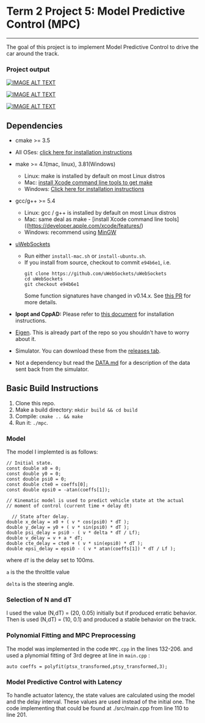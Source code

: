 # Term 2 Project 5: Model Predictive Control (MPC)  

---
The goal of this project is to implement Model Predictive Control to drive the car around the track.

### Project output

[![IMAGE ALT TEXT](http://img.youtube.com/vi/MoWPw6ZHvQg/0.jpg)](https://youtu.be/MoWPw6ZHvQg "MPC Output with N=10, dT= 0.05")

[![IMAGE ALT TEXT](http://img.youtube.com/vi/hY0dwCbiBdg/0.jpg)](https://youtu.be/hY0dwCbiBdg "MPC Output with N=20, dT= 0.05")

[![IMAGE ALT TEXT](http://img.youtube.com/vi/1na6xRt9zgQ/0.jpg)](https://youtu.be/1na6xRt9zgQ "MPC Output with N=20, dT= 0.1")


## Dependencies

* cmake >= 3.5
 * All OSes: [click here for installation instructions](https://cmake.org/install/)
* make >= 4.1(mac, linux), 3.81(Windows)
  * Linux: make is installed by default on most Linux distros
  * Mac: [install Xcode command line tools to get make](https://developer.apple.com/xcode/features/)
  * Windows: [Click here for installation instructions](http://gnuwin32.sourceforge.net/packages/make.htm)
* gcc/g++ >= 5.4
  * Linux: gcc / g++ is installed by default on most Linux distros
  * Mac: same deal as make - [install Xcode command line tools]((https://developer.apple.com/xcode/features/)
  * Windows: recommend using [MinGW](http://www.mingw.org/)
* [uWebSockets](https://github.com/uWebSockets/uWebSockets)
  * Run either `install-mac.sh` or `install-ubuntu.sh`.
  * If you install from source, checkout to commit `e94b6e1`, i.e.
    ```
    git clone https://github.com/uWebSockets/uWebSockets
    cd uWebSockets
    git checkout e94b6e1
    ```
    Some function signatures have changed in v0.14.x. See [this PR](https://github.com/udacity/CarND-MPC-Project/pull/3) for more details.

* **Ipopt and CppAD:** Please refer to [this document](https://github.com/udacity/CarND-MPC-Project/blob/master/install_Ipopt_CppAD.md) for installation instructions.
* [Eigen](http://eigen.tuxfamily.org/index.php?title=Main_Page). This is already part of the repo so you shouldn't have to worry about it.
* Simulator. You can download these from the [releases tab](https://github.com/udacity/self-driving-car-sim/releases).
* Not a dependency but read the [DATA.md](./DATA.md) for a description of the data sent back from the simulator.


## Basic Build Instructions

1. Clone this repo.
2. Make a build directory: `mkdir build && cd build`
3. Compile: `cmake .. && make`
4. Run it: `./mpc`.

### Model

The model I implemted is as follows: 
```
// Initial state.
const double x0 = 0;
const double y0 = 0;
const double psi0 = 0;
const double cte0 = coeffs[0];
const double epsi0 = -atan(coeffs[1]);

// Kinematic model is used to predict vehicle state at the actual
// moment of control (current time + delay dt)

  // State after delay.
double x_delay = x0 + ( v * cos(psi0) * dT );
double y_delay = y0 + ( v * sin(psi0) * dT );
double psi_delay = psi0 - ( v * delta * dT / Lf);
double v_delay = v + a * dT;
double cte_delay = cte0 + ( v * sin(epsi0) * dT );
double epsi_delay = epsi0 - ( v * atan(coeffs[1]) * dT / Lf );     
```

where ```dT``` is the delay set to 100ms. 

```a``` is the the throlttle value

```delta``` is the steering angle.

### Selection of N and dT

I used the value (N,dT) = (20, 0.05) initially but if produced erratic behavior. Then is used (N,dT) = (10, 0.1) and produced a stable behavior on the track. 

### Polynomial Fitting and MPC Preprocessing

The model was implemented in the code ```MPC.cpp``` in the lines 132-206. and used a plynomial fitting of 3rd degree at line in ```main.cpp``` : 

```
auto coeffs = polyfit(ptsx_transformed,ptsy_transformed,3);
```

### Model Predictive Control with Latency

To handle actuator latency, the state values are calculated using the model and the delay interval. These values are used instead of the initial one. The code implementing that could be found at ./src/main.cpp from line 110 to line 201.

